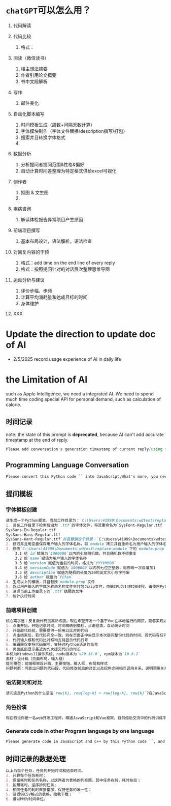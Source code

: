 # `chatGPT`可以怎么用？

1. 代码解读
2. 代码比较
   1. 格式：
3. 阅读（微信读书）
   1. 楼主想法摘要
   2. 作者引用论文概要
   3. 书中文段解析
4. 写作
   1. 邮件美化
5. 自动化脚本编写
   1. 时间模板生成（周数+间隔天数计算）
   2. 字体模块制作（字体文件替换/description撰写/打包）
   3. 搜索并且转换字体格式
   4. 
6. 数据分析
   1. 分析提问者提问范围&性格&偏好
   2. 自动计算时间差整理为特定格式供给excel可视化
7. 创作者
   1. 抠图 & 文生图
   2. 
8. 疾病咨询
   1. 解读体检报告异常项目产生原因
9. 前端项目撰写
   1. 基本布局设计，语法解析，语法检查
10. 对回复内容的干预
    1. 格式：add time on the end line of every reply
    2. 格式：按照提问针对的对话层次整理思维导图

11. 运动分析与建议
    1. 评价步幅，步频
    2. 计算平均消耗量和达成目标的时间
    3. 身体维护

12. XXX

# Update the direction to update doc of AI

- 2/5/2025 record usage experience of AI in daily life

# the Limitation of AI

such as Apple Intelligence, we need a integrated AI. We need to spend much time coding special API for personal demand, such as calculation of calorie.

## 时间记录
note: the state of this prompt is **deprecated**, because AI can't add accurate timestamp at the end of reply.
```markdown
Please add conversation's generation timestamp of current reply[using the standard of the Eastern Eight Zone (UTC+8), the format is hh:mm] to end of every conversation of your consequent reply.zzzzzzzzz
```

## Programming Language Conversation

```markdown
Please convert this Python code `` into JavaScript,What's more, you need to keep using same grammer and data structure in possible.
```


## 提问模板



### 字体模板创建

```markdown
请生成一个Python脚本，当前工作目录为：`C:\Users\41999\Documents\wdtest\replace`，工作目录下下有一个名为`module`的文件夹，
1. 请在工作目录下检索后缀为`.ttf`的字体文件，将其重命名为`SysFont-Regular.ttf
SysSans-En-Regular.ttf
SysSans-Hans-Regular.ttf
SysSans-Hant-Regular.ttf`并且替换这个目录：`C:\Users\41999\Documents\wdtest\replace\module\system\fonts`下的同名文件，
2. 获取并且用变量保存用户输入的字体名称，将`module`拷贝并且重命名为用户输入的字体名称
3. 修改`C:\Users\41999\Documents\wdtest\replace\module`下的`module.prop`文件内容
	3.1 给`id`赋值为`1000000`以内的七位随机数，并且随机数不得重复
	3.2 给`name`赋值为用户输入的字体名称
	3.3 给`version`赋值为当前的时间，格式为`YYYYMMDD`
	3.4 给`versionCode`赋值为`1000000`以内的七位正整数，每修改一次自增加1
	3.5 给`description`赋值为随机的长度为20的英文大小写字符串
	3.6 给`author`赋值为`Yifan`
4. 生成以上的模板，并且替换`module.prop`文件
5. 将以用户输入的字体名称命名的文件夹打包为zip文件，电脑CPU为14核20线程，请使用Python中多线程技术加速拷贝和打包过程
6. 清理当前工作目录下的`.ttf`结尾的文件
7. 统计执行时间
```

### 前端项目创建

```markdown
核心需求是：反复敲代码提高熟练度。现在希望开发一个基于Vue在本地运行的网页，能够实现以下功能
1. 点击开始，开始记录时间，时间精确到毫秒，点击结束，自动统计时间
2. 开始敲代码前，需要提供一份用以比对的代码
3. 点击结束后，若代码完全一致，则在页面正中央显示本次敲完整份代码的时间，若代码有任何不同，则左右对照显示，右侧以红色标记
4. 代码输入框和代码比对框均支持显示代码行号
5. 编辑器仅支持代码编写，支持对Python语法的高亮
6. 页面底部显示最近的九次提交代码的时长
本机为Windows11操作系统，node版本为`v20.18.0`, npm版本为`10.8.2`
素材：设计稿（页面布局，输入框）
提问模型：前端框架设计稿，主要按钮，输入框，布局和样式
问题判断：可能出问题的代码段，代码修改前后的对比以及组件之间相互调用关系，说明调用关系时请按照为了实现什么功能，使用了Vue代码/那个生命周期函数，行数，页面样式，调用JS函数，JS函数功能的说明
```

### 语法提问和对比

```markdown
请问这是Python的什么语法`row[k], row[leg-k] = row[leg-k], row[k]`?在JavaScript是否有类似的语法？若有，请写一个示例代码？
```

### 角色扮演

```markdown
现在假设你是一名web开发工程师，精通JavaScript和Vue框架，目前借助交流中的代码训练平台这个前端，教授我Vue基本语法和项目搭建过程。请您在历次回复中，按照相对固定的内容回复，我希望从您的回复中了解Vue的基本语法，函数的调用关系，组件之间的调用关系，页面中按钮，选框和基本样式的布局。请您记住这个基本设定，重新回答我关于改进时间计时展示方式和上限的提问，问题可以参照上一轮提问
```

### Generate code in other Program language by one language
```markdown
Please generate code in JavaScript and C++ by this Python code ``, and the generated code need to keep similar grammar in possible.
```





## 时间记录的数据处理



```markdown
以上为每个任务，任务的开始时间和结束时间。
1. 计算每个任务耗时；
2. 保留耗时和任务名称，以这两者为表格的列标题，其中任务在前，耗时在后；
3. 按照耗时，逆序排列任务; 
4. 相同任务的耗时直接累加，保持任务的唯一性；
5. 请提供CSV格式的表格，给我下载；
6. 请以MM为时间单位。
```


